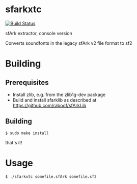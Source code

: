 sfarkxtc
========

[![Build Status](https://travis-ci.org/raboof/sfarkxtc.svg?branch=master)](https://travis-ci.org/raboof/sfarkxtc)

sfArk extractor, console version

Converts soundfonts in the legacy sfArk v2 file format to sf2

Building
========

Prerequisites
-------------

* Install zlib, e.g. from the zlib1g-dev package
* Build and install sfarklib as described at https://github.com/raboof/sfArkLib

Building
--------

    $ sudo make install

that's it!
    
Usage
=====

    $ ./sfarkxtc somefile.sfArk somefile.sf2
